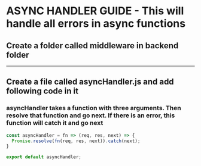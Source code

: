 # ASYNC HANDLER GUIDE - This will handle all errors in async functions

## Create a folder called middleware in backend folder

---

## Create a file called asyncHandler.js and add following code in it

### asyncHandler takes a function with three arguments. Then resolve that function and go next. If there is an error, this function will catch it and go next
```js
const asyncHandler = fn => (req, res, next) => {
  Promise.resolve(fn(req, res, next)).catch(next);
}

export default asyncHandler;
```